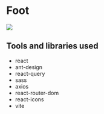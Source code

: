 # Foot

<img src='./public/home.png'></img>

## Tools and libraries used

-   react
-   ant-design
-   react-query
-   sass
-   axios
-   react-router-dom
-   react-icons
-   vite
